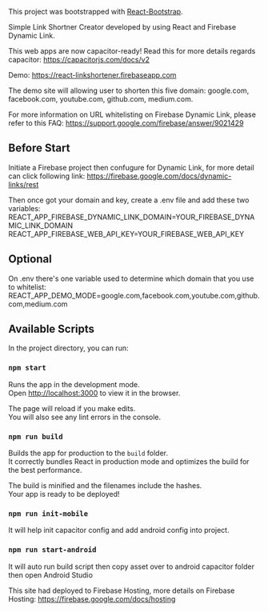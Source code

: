 This project was bootstrapped with [React-Bootstrap](https://github.com/react-bootstrap/react-bootstrap).

Simple Link Shortner Creator developed by using React and Firebase Dynamic Link.

This web apps are now capacitor-ready! Read this for more details regards capacitor:
https://capacitorjs.com/docs/v2

Demo: https://react-linkshortener.firebaseapp.com

The demo site will allowing user to shorten this five domain: google.com, facebook.com, youtube.com, github.com, medium.com.

For more information on URL whitelisting on Firebase Dynamic Link, please refer to this FAQ:
https://support.google.com/firebase/answer/9021429

## Before Start
Initiate a Firebase project then confugure for Dynamic Link, for more detail can click following link:
https://firebase.google.com/docs/dynamic-links/rest

Then once got your domain and key, create a .env file and add these two variables:
REACT_APP_FIREBASE_DYNAMIC_LINK_DOMAIN=YOUR_FIREBASE_DYNAMIC_LINK_DOMAIN
REACT_APP_FIREBASE_WEB_API_KEY=YOUR_FIREBASE_WEB_API_KEY

## Optional
On .env there's one variable used to determine which domain that you use to whitelist:
REACT_APP_DEMO_MODE=google.com,facebook.com,youtube.com,github.com,medium.com


## Available Scripts

In the project directory, you can run:

### `npm start`

Runs the app in the development mode.<br />
Open [http://localhost:3000](http://localhost:3000) to view it in the browser.

The page will reload if you make edits.<br />
You will also see any lint errors in the console.

### `npm run build`

Builds the app for production to the `build` folder.<br />
It correctly bundles React in production mode and optimizes the build for the best performance.

The build is minified and the filenames include the hashes.<br />
Your app is ready to be deployed!

### `npm run init-mobile`

It will help init capacitor config and add android config into project.

### `npm run start-android`

It will auto run build script then copy asset over to android capacitor folder then open Android Studio


This site had deployed to Firebase Hosting, more details on Firebase Hosting:
https://firebase.google.com/docs/hosting
